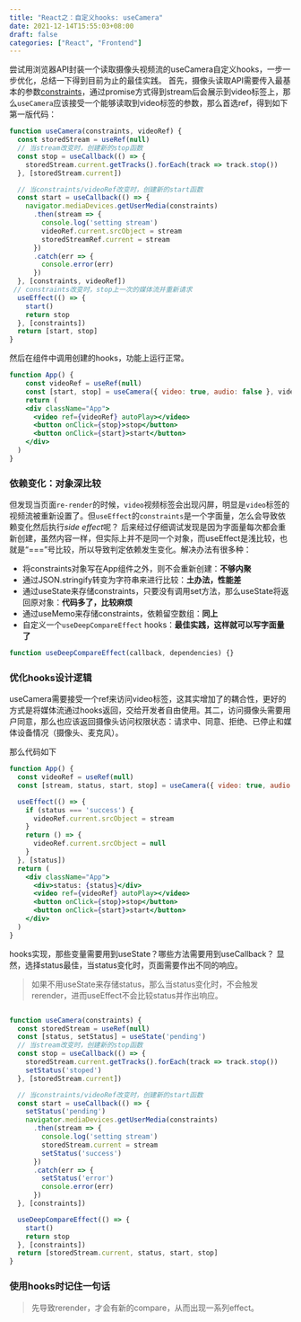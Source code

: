 ```yaml
---
title: "React之：自定义hooks: useCamera"
date: 2021-12-14T15:55:03+08:00
draft: false
categories: ["React", "Frontend"]
---
```

尝试用浏览器API封装一个读取摄像头视频流的useCamera自定义hooks，一步一步优化，总结一下得到目前为止的最佳实践。
首先，摄像头读取API需要传入最基本的参数[constraints](https://developer.mozilla.org/en-US/docs/Web/API/MediaDevices/getUserMedia#parameters)，通过promise方式得到stream后会展示到video标签上，那么`useCamera`应该接受一个能够读取到video标签的参数，那么首选ref，得到如下第一版代码：

```jsx
function useCamera(constraints, videoRef) {
  const storedStream = useRef(null)
  // 当stream改变时，创建新的stop函数
  const stop = useCallback(() => {
    storedStream.current.getTracks().forEach(track => track.stop())
  }, [storedStream.current])

  // 当constraints/videoRef改变时，创建新的start函数
  const start = useCallback(() => {
    navigator.mediaDevices.getUserMedia(constraints)
      .then(stream => {
        console.log('setting stream')
        videoRef.current.srcObject = stream
        storedStreamRef.current = stream
      })
      .catch(err => {
        console.error(err)
      })
  }, [constraints, videoRef])
 // constraints改变时，stop上一次的媒体流并重新请求
  useEffect(() => {
    start()
    return stop
  }, [constraints])
  return [start, stop]
}
```

然后在组件中调用创建的hooks，功能上运行正常。
```jsx
function App() {
    const videoRef = useRef(null)
    const [start, stop] = useCamera({ video: true, audio: false }, videoRef)
    return (
    <div className="App">
      <video ref={videoRef} autoPlay></video>
      <button onClick={stop}>stop</button>
      <button onClick={start}>start</button>
    </div>
  )
}
```

### 依赖变化：对象深比较
但发现当页面`re-render`的时候，`video`视频标签会出现闪屏，明显是`video`标签的视频流被重新设置了。但`useEffect`的`constraints`是一个字面量，怎么会导致依赖变化然后执行*side effect*呢？
后来经过仔细调试发现是因为字面量每次都会重新创建，虽然内容一样，但实际上并不是同一个对象，而useEffect是浅比较，也就是“===”号比较，所以导致判定依赖发生变化。解决办法有很多种：

- 将constraints对象写在App组件之外，则不会重新创建：**不够内聚**
- 通过JSON.stringify转变为字符串来进行比较：**土办法，性能差**
- 通过useState来存储constraints，只要没有调用set方法，那么useState将返回原对象：**代码多了，比较麻烦**
- 通过useMemo来存储constraints，依赖留空数组：**同上**
- 自定义一个`useDeepCompareEffect` hooks：**最佳实践，这样就可以写字面量了**




```js
function useDeepCompareEffect(callback, dependencies) {}

```


### 优化hooks设计逻辑
useCamera需要接受一个ref来访问video标签，这其实增加了的耦合性，更好的方式是将媒体流通过hooks返回，交给开发者自由使用。其二，访问摄像头需要用户同意，那么也应该返回摄像头访问权限状态：请求中、同意、拒绝、已停止和媒体设备情况（摄像头、麦克风）。

那么代码如下

```jsx
function App() {
  const videoRef = useRef(null)
  const [stream, status, start, stop] = useCamera({ video: true, audio: false })

  useEffect(() => {
    if (status === 'success') {
      videoRef.current.srcObject = stream
    }
    return () => {
      videoRef.current.srcObject = null
    }
  }, [status])
  return (
    <div className="App">
      <div>status: {status}</div>
      <video ref={videoRef} autoPlay></video>
      <button onClick={stop}>stop</button>
      <button onClick={start}>start</button>
    </div>
  )
}
```

hooks实现，那些变量需要用到useState？哪些方法需要用到useCallback？
显然，选择status最佳，当status变化时，页面需要作出不同的响应。

> 如果不用useState来存储status，那么当status变化时，不会触发rerender，进而useEffect不会比较status并作出响应。
```js

function useCamera(constraints) {
  const storedStream = useRef(null)
  const [status, setStatus] = useState('pending')
  // 当stream改变时，创建新的stop函数
  const stop = useCallback(() => {
    storedStream.current.getTracks().forEach(track => track.stop())
    setStatus('stoped')
  }, [storedStream.current])

  // 当constraints/videoRef改变时，创建新的start函数
  const start = useCallback(() => {
    setStatus('pending')
    navigator.mediaDevices.getUserMedia(constraints)
      .then(stream => {
        console.log('setting stream')
        storedStream.current = stream
        setStatus('success')
      })
      .catch(err => {
        setStatus('error')
        console.error(err)
      })
  }, [constraints])

  useDeepCompareEffect(() => {
    start()
    return stop
  }, [constraints])
  return [storedStream.current, status, start, stop]
}
```


### 使用hooks时记住一句话

> 先导致rerender，才会有新的compare，从而出现一系列effect。